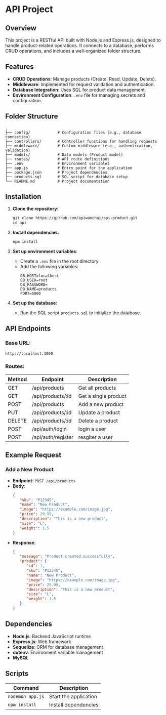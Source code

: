# API Project

## Overview

This project is a RESTful API built with Node.js and Express.js, designed to handle product-related operations. It connects to a database, performs CRUD operations, and includes a well-organized folder structure.

## Features

- **CRUD Operations**: Manage products (Create, Read, Update, Delete).
- **Middleware**: Implemented for request validation and authentication.
- **Database Integration**: Uses SQL for product data management.
- **Environment Configuration**: `.env` file for managing secrets and configuration.

## Folder Structure

```
.
├── config/            # Configuration files (e.g., database connection)
├── controllers/       # Controller functions for handling requests
├── middleware/        # Custom middleware (e.g., authentication, validation)
├── models/            # Data models (Product model)
├── routes/            # API route definitions
├── .env               # Environment variables
├── app.js             # Entry point for the application
├── package.json       # Project dependencies
├── products.sql       # SQL script for database setup
└── README.md          # Project documentation
```

## Installation

1. **Clone the repository**:
   ```bash
   git clone https://github.com/apiwanchai/api-product.git
   cd api
   ```

2. **Install dependencies**:
   ```bash
   npm install
   ```

3. **Set up environment variables**:
   - Create a `.env` file in the root directory.
   - Add the following variables:
     ```env
     DB_HOST=localhost
     DB_USER=root
     DB_PASSWORD=
     DB_NAME=products
     PORT=5000
     ```

4. **Set up the database**:
   - Run the SQL script `products.sql` to initialize the database.



## API Endpoints

### Base URL:
`http://localhost:3000`

### Routes:

| Method | Endpoint           | Description              |
|--------|--------------------|--------------------------|
| GET    | /api/products      | Get all products         |
| GET    | /api/products/:id  | Get a single product     |
| POST   | /api/products      | Add a new product        |
| PUT    | /api/products/:id  | Update a product         |
| DELETE | /api/products/:id  | Delete a product         |
| POST   | /api/auth/login    | login a user             |
| POST   | /api/auth/register | resgiter a user          |

## Example Request

### Add a New Product

- **Endpoint**: `POST /api/products`
- **Body**:
   ```json
   {
      "sku": "P12345",
      "name": "New Product",
      "image": "https://example.com/image.jpg",
      "price": 29.99,
      "description": "This is a new product",
      "size": "L",
      "weight": 1.5
   }
   ```
- **Response**:
   ```json
   {
      "message": "Product created successfully",
      "product": {
         "id": 1,
         "sku": "P12345",
         "name": "New Product",
         "image": "https://example.com/image.jpg",
         "price": 29.99,
         "description": "This is a new product",
         "size": "L",
         "weight": 1.5
      }
   }
   ```

## Dependencies

- **Node.js**: Backend JavaScript runtime
- **Express.js**: Web framework
- **Sequelize**: ORM for database management
- **dotenv**: Environment variable management
- **MySQL** 

## Scripts

| Command           | Description                   |
|-------------------|-------------------------------|
| `nodemon app.js`  | Start the application         |
| `npm install`     | Install dependencies          |

